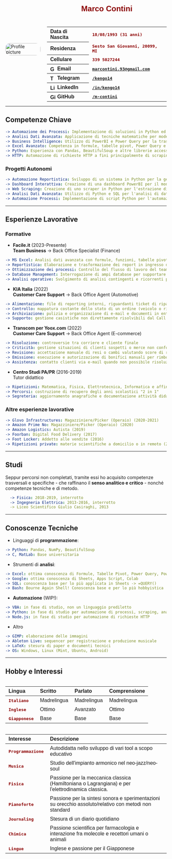 <style>
  .page {
    page-break-after: always;
  }
</style>

<style>
  .page {
    page-break-after: always;
  }
</style>
  
<style>
  table caption {
    font-size: 1.8em;
    font-family: Cascadia Code;
    font-weight: bold;
    text-align: left;
    /* dark red */
    color: #8b0000;
  }
  .tou {
    font-family: Verdana, sans-serif;
    text-align: left;
    color: #8b0000;
  }
  .infos {
    display: flex;
    justify-content: flex-start;
    align-items: center;
    gap: 20px;
  }
  .profile-pic img {
    width: 100%;
    max-width: 160px;
    vertical-align: middle;
    border-radius: 15px;
    object-fit: cover;
  }
  table {
    border-collapse: collapse;
    margin: 0;
    width: auto;
  }
  table caption {
    font-family: Verdana, sans-serif;
    caption-side: top;
    text-align: center;
    font-weight: bold;
    font-size: 1.5em;
  }
  table img {
    width: 17px;
    height: 15px;
    margin-right: 5px;
    vertical-align: middle;
  }
  th,
  td {
    font-size: 1em;
    font-family: Verdana, sans-serif;
    padding: 5px 10px;
    text-align: left;
    vertical-align: middle;
  }
</style>

<div class="infos">
    <div class="profile-pic">
      <img src="./img/Roby&Jo.jpg" alt="Profile picture" />
    </div>
    <table>
      <caption>
        <p>Marco Contini</p>
      </caption>
      <tbody>
        <tr>
          <th>Data di Nascita</th>
          <td class="tou">18/08/1993 (31 anni)</td>
        </tr>
        <tr>
          <th>Residenza</th>
          <td class="tou">Sesto San Giovanni, 20099, MI</td>
        </tr>
        <tr>
          <th>Cellulare</th>
          <td class="tou">339 5027244</td>
        </tr>
        <tr>
          <th><img src="./img/Gmail_logo.png" alt="Gmail" />Email</th>
          <td class="tou">
            <a href="mailto:marcontini.93@gmail.com"
              >marcontini.93@gmail.com</a
            >
          </td>
        </tr>
        <tr>
          <th>
            <img src="./img/Telegram_logo.svg" alt="Telegram" />Telegram
          </th>
          <td class="tou">
            <a href="https://www.t.me/kengo14">/kengo14</a>
          </td>
        </tr>
        <tr>
          <th>
            <img src="./img/Linkedin_logo.png" alt="LinkedIn" />LinkedIn
          </th>
          <td class="tou">
            <a href="https://www.linkedin.com/in/kengo14"
              >/in/kengo14</a
            >
          </td>
        </tr>
        <tr>
          <th>
            <img src="./img/GitHub_Invertocat_Logo.png" alt="GitHub" />GitHub
          </th>
          <td class="tou">
            <a href="https://www.github.com/m-contini"
              >/m-contini</a
            >
          </td>
        </tr>
      </tbody>
    </table>
  </div>

---

## __Competenze Chiave__

```YAML
-> Automazione dei Processi: Implementazione di soluzioni in Python ed Excel per ottimizzare i workflow, riducendo drasticamente i tempi operativi.
-> Analisi Dati Avanzata: Applicazione di tecniche matematiche per modellazione e previsione, migliorando l'accuratezza delle analisi.
-> Business Intelligence: Utilizzo di PowerBI e Power Query per la trasformazione e visualizzazione dei dati, supportando decisioni strategiche.
-> Excel Avanzato: Competenza in formule, tabelle pivot, Power Query e Power Pivot. In corso di approfondimento Power Pivot (Data Model), DAX e basi di VBA.
-> Python: Esperienza con Pandas, BeautifulSoup e altre librerie accessorie (es. Numpy, Matplotlib). 
-> HTTP: Automazione di richieste HTTP a fini principalmente di scraping, utilizzando Python, Node.js, e PostMan.
```

### __Progetti Autonomi__

```YAML
-> Automazione Reportistica: Sviluppo di un sistema in Python per la generazione automatica di report, riducendo i tempi del +50%.
-> Dashboard Interattiva: Creazione di una dashboard PowerBI per il monitoraggio in tempo reale dei KPI aziendali.
-> Web Scraping: Creazione di uno scraper in Python per l'estrazione di dati da siti web, con salvataggio in database SQL.
-> Analisi Dati Avanzata: Utilizzo di Python e SQL per l'analisi di dati complessi, con modellazione e previsione.
-> Automazione Processi: Implementazione di script Python per l'automazione di processi ripetitivi, riducendo il tempo di esecuzione di almeno il +30%.
```

<div class="page"/>

---

## __Esperienze Lavorative__

### __Formative__ 

- __Facile.it__ (2023-Presente)<br/>__Team Business__ -> Back Office Specialist (Finance)
```YAML
-> MS Excel: Analisi dati avanzata con formule, funzioni, tabelle pivot, grafici e Power Query/Power Pivot-> Sviluppo di semplici script VBA e sperimentazione con Apps Script e PowerBI.
-> Reportistica: Elaborazione e trasformazione dei report in ingresso dai partner (banche).
-> Ottimizzazione dei processi: Controllo del flusso di lavoro del team Operations, con analisi matematiche e statistiche per migliorare l'efficienza.
-> Database Management: Interrogazione di ampi database per supportare le analisi fondamentali del team.
-> Analisi operative: Svolgimento di analisi contingenti e ricorrenti per migliorare l'efficacia del team e di altri team collegati.
```

-  __KIA Italia__ (2022)<br/>__Customer Care Support__ ->  Back Office Agent (Automotive)

  ```YAML
  -> Alimentazione: file di reporting interni, riguardanti ticket di riparazione
  -> Controllo: mappatura costante dello stato di un ordine (veicolo o ricambio)
  -> Archiviazione: pulizia e organizzazione di e-mail e documenti in entrata
  -> Supporto: gestione casistiche non direttamente risolvibili dal Call Center
  ```

-  __Transcom per Yoox.com__ (2022)<br/>__Customer Care Support__ -> Back Office Agent (E-commerce)

  ```YAML  
  -> Risoluzione: controversie tra corriere e cliente finale
  -> Criticità: gestione situazioni di clienti sospetti o merce non conforme
  -> Revisione: accettazione manuale di resi o cambi valutando score di rischio
  -> Emissione: esecuzione e autorizzazione di bonifici manuali per rimborso
  -> Assistenza: contatto clienti via e-mail quando non possibile risoluzione via Call Center
  ```

-  __Centro Studi PA/PR__ (2016-2019)<br/>Tutor didattico

  ```YAML     
  -> Ripetizioni: Matematica, Fisica, Elettrotecnica, Informatica e affini
  -> Percorsi: costruzione di recupero degli anni scolastici "2 in 1"
  -> Segreteria: aggiornamento anagrafiche e documentazione attività didattiche
  ```

### __Altre esperienze lavorative__

```YAML
-> Glovo Infrastructures: Magazziniere/Picker (Operaio) (2020-2021)
-> Amazon Prime No: Magazziniere/Picker (Operaio) (2020)
-> Amazon Logistics: Autista (2019)
-> Foorban: Digital Food Delivery (2017)
-> Foot Locker: Addetto alle vendite (2016)
-> Ripetizioni private: materie scientifiche a domicilio o in remoto (2018-2020)
```

---

## __Studi__

Seppur percorsi non completati, tramite essi ho acquisito competenze trasversali e specifiche - che raffinano il __senso analitico e critico__ - nonché competenze tecniche e di metodo.

```YAML
  -> Fisica: 2018-2019, interrotto
  -> Ingegneria Elettrica: 2013-2016, interrotto
  -> Liceo Scientifico Giulio Casiraghi, 2013
```

---

## __Conoscenze Tecniche__

- Linguaggi di __programmazione__:

```YAML
-> Python: Pandas, NumPy, BeautifulSoup
-> C, MatLab: Base universitaria
```

- Strumenti di __analisi__:

```YAML
-> Excel: ottima conoscenza di Formule, Tabelle Pivot, Power Query, Power Pivot, PowerBI
-> Google: ottima conoscenza di Sheets, Apps Script, Colab
-> SQL: conoscenza base per lo più applicata in Sheets -> =QUERY()
-> Bash: Bourne Again Shell! Conoscenza base e per lo più hobbyistica
```
- __Automazione__ (WIP!):

```YAML
-> VBA: in fase di studio, non un linguaggio prediletto
-> Python: in fase di studio per automazione di processi, scraping, analisi dati
-> Node.js: in fase di studio per automazione di richieste HTTP
```

<div class="page"/>

- Altro

```YAML
-> GIMP: elaborazione delle immagini
-> Ableton Live: sequencer per registrazione e produzione musicale
-> LaTeX: stesura di paper e documenti tecnici
-> OS: Windows, Linux (Mint, Ubuntu, Android)
```

---

## __Hobby e Interessi__  

<style>
  .tou {
    font-family: monospace;
    font-size: 1em;
    font-weight: bold;
  }
</style>
<br/>
<div>
  <table>
    <thead>
      <tr>
        <th>Lingua</th>
        <th>Scritto</th>
        <th>Parlato</th>
        <th>Comprensione</th>
      </tr>
    </thead>
    <tbody>
      <tr>
        <td class= "tou">Italiano</td>
        <td>Madrelingua</td>
        <td>Madrelingua</td>
        <td>Madrelingua</td>
      </tr>
      <tr>
        <td class="tou">Inglese</td>
        <td>Ottimo</td>
        <td>Avanzato</td>
        <td>Ottimo</td>
      </tr>
      <tr>
        <td class="tou">Giapponese</td>
        <td>Base</td>
        <td>Base</td>
        <td>Base</td>
      </tr>
    </tbody>
  </table>
</div>
<br/><br/>
<div>
  <table>
    <thead>
      <tr>
        <th>Interesse</th>
        <th>Descrizione</th>
      </tr>
    </thead>
    <tbody>
      <tr>
        <td class="tou">Programmazione</td>
        <td>Autodidatta nello sviluppo di vari tool a scopo educativo</td>
      </tr>
      <tr>
        <td class="tou">Musica</td>
        <td>Studio dell'impianto armonico nel neo-jazz/neo-soul</td>
      </tr>
      <tr>
        <td class="tou">Fisica</td>
        <td>Passione per la meccanica classica (Hamiltoniana o Lagrangiana) e per l'elettrodinamica classica.</td>
      </tr>
      <tr>
        <td class="tou">Pianoforte</td>
        <td>Passione per la sintesi sonora e sperimentazioni su orecchio assoluto/relativo con metodi non standard</td>
      </tr>
      <tr>
        <td class="tou">Journaling</td>
        <td>Stesura di un diario quotidiano</td>
      </tr>
      <tr>
        <td class="tou">Chimica</td>
        <td>Passione scientifica per farmacologia e interazione fra molecole e recettori umani o animali</td>
      </tr>
      <tr>
        <td class="tou">Lingue</td>
        <td>Inglese e passione per il Giapponese</td>
      </tr>
    </tbody>
  </table>
</div>

